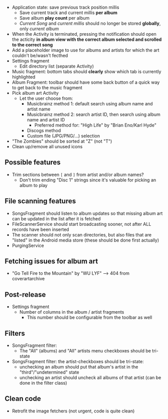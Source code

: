 * Application state: save previous track position millis
  * Save current track and current millis **per album**
  * Save album **play count** per album
  * *Current Song* and *current millis* should no longer be stored **globally**,
    only *current album*
* When the Activity is terminated, pressing the notification should open the acticity
 **in album view with the correct album selected and scrolled to the correct song**
* Add a placeholder image to use for albums and artists for which the art
  couldn't be/wasn't fecthed
* Settings fragment
  * Edit directory list (separate Activity)
* Music fragment: bottom tabs should **clearly** show which tab is currently
  highlighted
* Album Fragment: toolbar should have some back button of a quick way to
  get back to the music fragment
* Pick album art Activity
  * Let the user choose from:
    * Musicbrainz method 1: default search using album name and artist name
    * Musicbrainz method 2: search artist ID, then search using album name and artist ID
      * Preferred method for: "High Life" by "Brian Eno/Karl Hyde"
    * Discogs method
    * Custom file (JPG/PNG/...) selection
* "The Zombies" should be sorted at "Z" (not "T")
* Clean up/remove all unused icons

Possible features
--
* Trim sections between `[` and `]` from artist and/or album names?
  * Don't trim ending "Disc 1" strings since it's valuable for picking an album to play

File scanning features
--
* SongsFragment should listen to album updates so that missing album art
  can be updated in the list after it is fetched
* FileScannerService should start broadcasting sooner, not after ALL
  records have been inserted
* The scanner should not only scan directories, but also files that are "listed"
  in the Android media store (these should be done first actually)
* PurgingService

Fetching issues for album art
--
* "Go Tell Fire to the Mountain" by "WU LYF" --> 404 from coverartarchive

Post-release
--
* Settings fragment
  * Number of columns in the album / artist fragments
    * This number should be configurable from the toolbar as well

Filters
--
* SongsFragment filter:
  * The "All" (albums) and "All" artists menu checkboxes should be tri-state
* SongsFragment filter: the artist-checkboxes should be tri-state:
  * unchecking an album should put that album's artist in the "third"/"undetermined" state
  * unchecking an artist should uncheck all albums of that artist (can be done in the filter class)

Clean code
--
* Retrofit the image fetchers (not urgent, code is quite clean)
